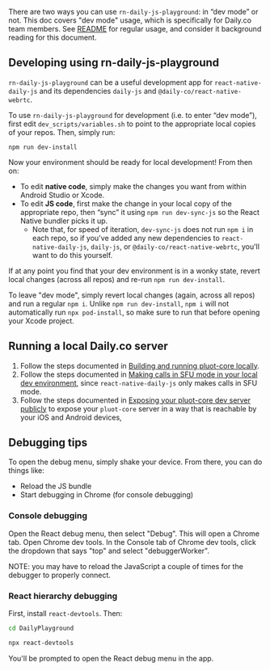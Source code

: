 There are two ways you can use `rn-daily-js-playground`: in “dev mode” or not. This doc covers "dev mode" usage, which is specifically for Daily.co team members. See [README](README.md) for regular usage, and consider it background reading for this document.

## Developing using rn-daily-js-playground

`rn-daily-js-playground` can be a useful development app for `react-native-daily-js` and its dependencies `daily-js` and `@daily-co/react-native-webrtc`.

To use `rn-daily-js-playground` for development (i.e. to enter “dev mode”), first edit `dev_scripts/variables.sh` to point to the appropriate local copies of your repos. Then, simply run:

```
npm run dev-install
```

Now your environment should be ready for local development! From then on:

- To edit **native code**, simply make the changes you want from within Android Studio or Xcode.
- To edit **JS code**, first make the change in your local copy of the appropriate repo, then “sync” it using `npm run dev-sync-js` so the React Native bundler picks it up.
  - Note that, for speed of iteration, `dev-sync-js` does not run `npm i` in each repo, so if you've added any new dependencies to `react-native-daily-js`, `daily-js`, or `@daily-co/react-native-webrtc`, you'll want to do this yourself.

If at any point you find that your dev environment is in a wonky state, revert local changes (across all repos) and re-run `npm run dev-install`.

To leave "dev mode", simply revert local changes (again, across all repos) and run a regular `npm i`. Unlike `npm run dev-install`, `npm i` will not automatically run `npx pod-install`, so make sure to run that before opening your Xcode project.

## Running a local Daily.co server

1. Follow the steps documented in [Building and running pluot-core locally](https://www.notion.so/dailyco/Building-and-running-pluot-core-locally-006e8192a7304fc6b0545c2e527f1aad).
2. Follow the steps documented in [Making calls in SFU mode in your local dev environment](https://www.notion.so/dailyco/Making-calls-in-SFU-mode-in-your-local-dev-environment-66300270ce4f40a4aa0c72b58a7d11ea), since `react-native-daily-js` only makes calls in SFU mode.
3. Follow the steps documented in [Exposing your pluot-core dev server publicly](https://www.notion.so/dailyco/Exposing-your-pluot-core-dev-server-publicly-d70f8aa0836644dabdfc017536d08415) to expose your `pluot-core` server in a way that is reachable by your iOS and Android devices,

## Debugging tips

To open the debug menu, simply shake your device. From there, you can do things like:

- Reload the JS bundle
- Start debugging in Chrome (for console debugging)

### Console debugging

Open the React debug menu, then select "Debug". This will open a Chrome tab. Open Chrome dev tools. In the Console tab of Chrome dev tools, click the dropdown that says "top" and select "debuggerWorker".

NOTE: you may have to reload the JavaScript a couple of times for the debugger to properly connect.

### React hierarchy debugging

First, install `react-devtools`. Then:

```bash
cd DailyPlayground

npx react-devtools
```

You'll be prompted to open the React debug menu in the app.
